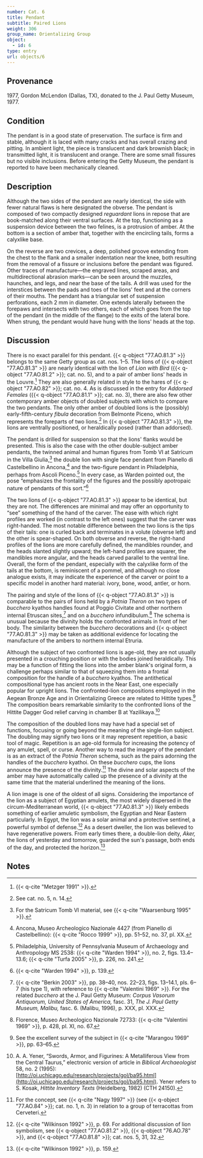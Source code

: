 ```yaml
---
number: Cat. 6
title: Pendant
subtitle: Paired Lions
weight: 306
group_name: Orientalizing Group
object:
  - id: 6
type: entry
url: objects/6
---
```


## Provenance

1977, Gordon McLendon (Dallas, TX), donated to the J. Paul Getty Museum, 1977.

## Condition

The pendant is in a good state of preservation. The surface is firm and stable, although it is laced with many cracks and has overall crazing and pitting. In ambient light, the piece is translucent and dark brownish black; in transmitted light, it is translucent and orange. There are some small fissures but no visible inclusions. Before entering the Getty Museum, the pendant is reported to have been mechanically cleaned.

## Description

Although the two sides of the pendant are nearly identical, the side with fewer natural flaws is here designated the obverse. The pendant is composed of two compactly designed *reguardant* lions in repose that are book-matched along their ventral surfaces. At the top, functioning as a suspension device between the two felines, is a protrusion of amber. At the bottom is a section of amber that, together with the encircling tails, forms a calyxlike base.

On the reverse are two crevices, a deep, polished groove extending from the chest to the flank and a smaller indentation near the knee, both resulting from the removal of a fissure or inclusions before the pendant was figured. Other traces of manufacture—the engraved lines, scraped areas, and multidirectional abrasion marks—can be seen around the muzzles, haunches, and legs, and near the base of the tails. A drill was used for the interstices between the pads and toes of the lions' feet and at the corners of their mouths. The pendant has a triangular set of suspension perforations, each 2 mm in diameter. One extends laterally between the forepaws and intersects with two others, each of which goes from the top of the pendant (in the middle of the flange) to the exits of the lateral bore. When strung, the pendant would have hung with the lions' heads at the top.

## Discussion

There is no exact parallel for this pendant. {{< q-object "77.AO.81.3" >}} belongs to the same Getty group as cat. nos. 1–5. The lions of {{< q-object "77.AO.81.3" >}} are nearly identical with the lion of *Lion with Bird* ({{< q-object "77.AO.81.2" >}}; cat. no. 5), and to a pair of amber lions' heads in the Louvre.[^1] They are also generally related in style to the hares of {{< q-object "77.AO.82" >}}; cat. no. 4. As is discussed in the entry for *Addorsed Females* ({{< q-object "77.AO.81.1" >}}; cat. no. 3), there are also few other contemporary amber objects of doubled subjects with which to compare the two pendants. The only other amber of doubled lions is the (possibly) early-fifth-century *fibula* decoration from Belmonte Piceno, which represents the foreparts of two lions.[^2] In {{< q-object "77.AO.81.3" >}}, the lions are ventrally positioned, or heraldically posed (rather than addorsed).

The pendant is drilled for suspension so that the lions' flanks would be presented. This is also the case with the other double-subject amber pendants, the twinned animal and human figures from Tomb VI at Satricum in the Villa Giulia,[^3] the double lion with single face pendant from Pianello di Castelbellino in Ancona,[^4] and the two-figure pendant in Philadelphia, perhaps from Ascoli Piceno.[^5] In every case, as Warden pointed out, the pose “emphasizes the frontality of the figures and the possibly apotropaic nature of pendants of this sort.”[^6]

The two lions of {{< q-object "77.AO.81.3" >}} appear to be identical, but they are not. The differences are minimal and may offer an opportunity to “see” something of the hand of the carver. The ease with which right profiles are worked (in contrast to the left ones) suggest that the carver was right-handed. The most notable difference between the two lions is the tips of their tails: one is curled back and terminates in a volute (obverse left) and the other is spear-shaped. On both obverse and reverse, the right-hand profiles of the lions are more carefully defined, the mandibles rounder, and the heads slanted slightly upward; the left-hand profiles are squarer, the mandibles more angular, and the heads carved parallel to the ventral line. Overall, the form of the pendant, especially with the calyxlike form of the tails at the bottom, is reminiscent of a pommel, and although no close analogue exists, it may indicate the experience of the carver or point to a specific model in another hard material: ivory, bone, wood, antler, or horn.

The pairing and style of the lions of {{< q-object "77.AO.81.3" >}} is comparable to the pairs of lions held by a *Potnia Theron* on two types of *bucchero* kyathos handles found at Poggio Civitate and other northern internal Etruscan sites,[^7] and on a *bucchero* infundibulum.[^8] The schema is unusual because the divinity holds the confronted animals in front of her body. The similarity between the *bucchero* decorations and {{< q-object "77.AO.81.3" >}} may be taken as additional evidence for locating the manufacture of the ambers to northern internal Etruria.

Although the subject of two confronted lions is age-old, they are not usually presented in a crouching position or with the bodies joined heraldically. This may be a function of fitting the lions into the amber blank's original form, a challenge perhaps similar to that of squeezing them into a frontal composition for the handle of a *bucchero* kyathos. The antithetical compositional type has ancient roots in the Near East, one especially popular for upright lions. The confronted-lion compositions employed in the Aegean Bronze Age and in Orientalizing Greece are related to Hittite types.[^9] The composition bears remarkable similarity to the confronted lions of the Hittite Dagger God relief carving in chamber B at Yazilikaya.[^10]

The composition of the doubled lions may have had a special set of functions, focusing or going beyond the meaning of the single-lion subject. The doubling may signify two lions or it may represent repetition, a basic tool of magic. Repetition is an age-old formula for increasing the potency of any amulet, spell, or curse. Another way to read the imagery of the pendant is as an extract of the *Potnia Theron* schema, such as the pairs adorning the handles of the *bucchero* kyathoi. On these *bucchero* cups, the lions announce the presence of the divinity.[^11] The divine and solar aspects of the amber may have automatically called up the presence of a divinity at the same time that the material underlined the meaning of the lions.

A lion image is one of the oldest of all signs. Considering the importance of the lion as a subject of Egyptian amulets, the most widely dispersed in the circum-Mediterranean world, {{< q-object "77.AO.81.3" >}} likely embeds something of earlier amuletic symbolism, the Egyptian and Near Eastern particularly. In Egypt, the lion was a solar animal and a protective sentinel, a powerful symbol of defense.[^12] As a desert dweller, the lion was believed to have regenerative powers. From early times there, a double-lion deity, *Aker,* the lions of yesterday and tomorrow, guarded the sun's passage, both ends of the day, and protected the horizon.[^13]

## Notes

[^1]: {{< q-cite "Metzger 1991" >}}.

[^2]: See cat. no. 5, n. 14.

[^3]: For the Satricum Tomb VI material, see {{< q-cite "Waarsenburg 1995" >}}.

[^4]: Ancona, Museo Archeologico Nazionale 4427 (from Pianello di Castelbellino): {{< q-cite "Rocco 1999" >}}, pp. 51–52, no. 37, pl. XX.

[^5]: Philadelphia, University of Pennsylvania Museum of Archaeology and Anthropology MS 2538: {{< q-cite "Warden 1994" >}}, no. 2, figs. 13.4–13.6; {{< q-cite "Turfa 2005" >}}, p. 226, no. 241.

[^6]: {{< q-cite "Warden 1994" >}}, p. 139.

[^7]: {{< q-cite "Berkin 2003" >}}, pp. 38–40, nos. 22–23, figs. 13–14.1, pls. 6–7 (his type 1), with reference to {{< q-cite "Valentini 1969" >}}. For the related *bucchero* at the J. Paul Getty Museum: *Corpus Vasorum Antiquorum, United States of America,* fasc. 31, *The J. Paul Getty Museum, Malibu,* fasc. 6. (Malibu, 1996), p. XXX, pl. XXX.

[^8]: Florence, Museo Archeologico Nazionale 72733: {{< q-cite "Valentini 1969" >}}, p. 428, pl. XI, no. 67.

[^9]: See the excellent survey of the subject in {{< q-cite "Marangou 1969" >}}, pp. 63–65.

[^10]: A. A. Yener, “Swords, Armor, and Figurines: A Metalliferous View from the Central Taurus,” electronic version of article in *Biblical Archaeologist* 58, no. 2 (1995): [http://oi.uchicago.edu/research/projects/gol/ba95.html](http://oi.uchicago.edu/research/projects/gol/ba95.html). Yener refers to S. Kosak, *Hittite Inventory Texts* (Heidelberg, 1982) (CTH 24150).

[^11]: For the concept, see {{< q-cite "Nagy 1997" >}} (see {{< q-object "77.AO.84" >}}; cat. no. 1, n. 3) in relation to a group of terracottas from Cerveteri.

[^12]: {{< q-cite "Wilkinson 1992" >}}, p. 69. For additional discussion of lion symbolism, see {{< q-object "77.AO.81.2" >}}, {{< q-object "76.AO.78" >}}, and {{< q-object "77.AO.81.8" >}}; cat. nos. 5, 31, 32.

[^13]: {{< q-cite "Wilkinson 1992" >}}, p. 159.
